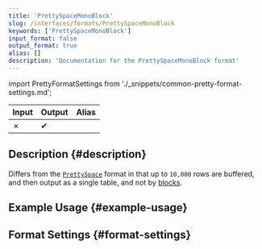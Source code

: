 ```yaml
---
title: 'PrettySpaceMonoBlock'
slug: /interfaces/formats/PrettySpaceMonoBlock
keywords: ['PrettySpaceMonoBlock']
input_format: false
output_format: true
alias: []
description: 'Documentation for the PrettySpaceMonoBlock format'
---
```


import PrettyFormatSettings from './_snippets/common-pretty-format-settings.md';

| Input | Output  | Alias |
|-------|---------|-------|
| ✗     | ✔       |       |

## Description {#description}

Differs from the [`PrettySpace`](./PrettySpace.md) format in that up to `10,000` rows are buffered, 
and then output as a single table, and not by [blocks](/development/architecture#block).

## Example Usage {#example-usage}

## Format Settings {#format-settings}

<PrettyFormatSettings/>